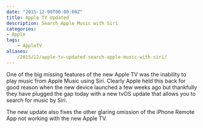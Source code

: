 ```yaml
---
date: "2015-12-09T00:00:00Z"
title: Apple TV Updated
description: Search Apple Music with Siri
categories:
- Apple
tags:
    - AppleTV
aliases:
    /2015/12/apple-tv-updated-search-apple-music-with-siri/
---
```

One of the big missing features of the new Apple TV was the inability to play music from Apple Music using Siri. Clearly Apple held this back for good reason when the new device launched a few weeks ago but thankfully they have plugged the gap today with a new tvOS update that allows you to search for music by Siri.

The new update also fixes the other glaring omission of the iPhone Remote App not working with the new Apple TV.